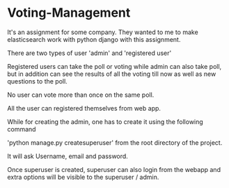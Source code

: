 # Voting-Management

It's an assignment for some company. They wanted to me to make elasticsearch work with python django with this assignment.

There are two types of user 'admin' and 'registered user'

Registered users can take the poll or voting while admin can also take poll, but in addition can see the results of all the voting till now as well as new questions to the poll.

No user can vote more than once on the same poll.

All the user can registered themselves from web app.

While for creating the admin, one has to create it using the following command

'python manage.py createsuperuser' from the root directory of the project.

It will ask Username, email and password.

Once superuser is created, superuser can also login from the webapp and extra options will be visible to the superuser / admin.
